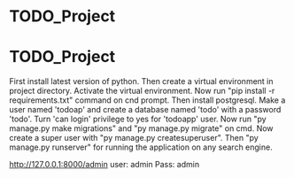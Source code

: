 # TODO_Project
# TODO_Project
First install latest version of python.
Then create a virtual environment in project directory.
Activate the virtual environment. 
Now run "pip install -r requirements.txt" command on cnd prompt.
Then install postgresql.
Make a user named 'todoap' and create a database named 'todo' with a password 'todo'.
Turn 'can login' privilege to yes for 'todoapp' user.
Now run "py manage.py make migrations" and "py manage.py migrate" on cmd.
Now create a super user with "py manage.py createsuperuser".
Then "py manage.py runserver" for running the application on any search engine.

http://127.0.0.1:8000/admin
user: admin
Pass: admin
